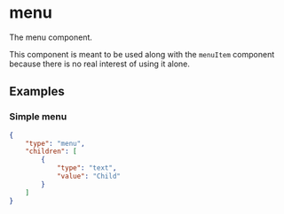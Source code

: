 # menu

The menu component.

This component is meant to be used along with the `menuItem` component because there is no real interest of using it alone.
 
## Examples

### Simple menu

```json
{
    "type": "menu",
    "children": [
        {
            "type": "text", 
            "value": "Child"
        }
    ]
}
```